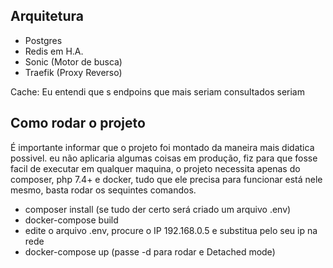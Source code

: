 ## Arquitetura
- Postgres
- Redis em H.A.
- Sonic (Motor de busca)
- Traefik (Proxy Reverso)


Cache: Eu entendi que s endpoins que mais seriam consultados seriam

## Como rodar o projeto

É importante informar que o projeto foi montado da maneira mais didatica possivel. eu não
aplicaria algumas coisas em produção, fiz para que fosse facil de executar em qualquer maquina,
o projeto necessita apenas do composer, php 7.4+ e docker, tudo que ele precisa para funcionar está nele mesmo,
basta rodar os sequintes comandos.

 - composer install (se tudo der certo será criado um arquivo .env)
 - docker-compose build
 - edite o arquivo .env, procure o IP 192.168.0.5 e substitua pelo seu ip na rede
 - docker-compose up (passe -d para rodar e Detached mode)
